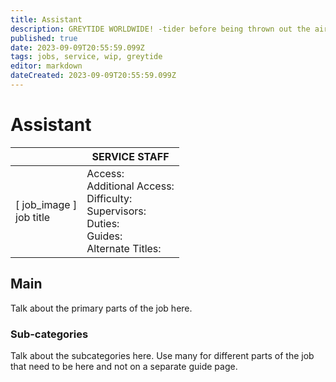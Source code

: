 ```yaml
---
title: Assistant
description: GREYTIDE WORLDWIDE! -tider before being thrown out the airlock nekkid.
published: true
date: 2023-09-09T20:55:59.099Z
tags: jobs, service, wip, greytide
editor: markdown
dateCreated: 2023-09-09T20:55:59.099Z
---
```


# Assistant

|                             | SERVICE STAFF                                                                                   |
|-----------------------------|----------------------------------------------------------------------------------------------|
| \[ job_image ]<br>job title | Access:<br>Additional Access:<br>Difficulty:<br>Supervisors:<br>Duties:<br>Guides:<br>Alternate Titles: |

## Main 
Talk about the primary parts of the job here.


### Sub-categories
Talk about the subcategories here. Use many for different parts of the job that need to be here and not on a separate guide page.